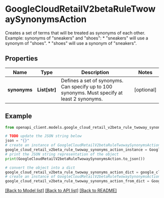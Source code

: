 # GoogleCloudRetailV2betaRuleTwowaySynonymsAction

Creates a set of terms that will be treated as synonyms of each other. Example: synonyms of \"sneakers\" and \"shoes\": * \"sneakers\" will use a synonym of \"shoes\". * \"shoes\" will use a synonym of \"sneakers\".

## Properties

Name | Type | Description | Notes
------------ | ------------- | ------------- | -------------
**synonyms** | **List[str]** | Defines a set of synonyms. Can specify up to 100 synonyms. Must specify at least 2 synonyms. | [optional] 

## Example

```python
from openapi_client.models.google_cloud_retail_v2beta_rule_twoway_synonyms_action import GoogleCloudRetailV2betaRuleTwowaySynonymsAction

# TODO update the JSON string below
json = "{}"
# create an instance of GoogleCloudRetailV2betaRuleTwowaySynonymsAction from a JSON string
google_cloud_retail_v2beta_rule_twoway_synonyms_action_instance = GoogleCloudRetailV2betaRuleTwowaySynonymsAction.from_json(json)
# print the JSON string representation of the object
print(GoogleCloudRetailV2betaRuleTwowaySynonymsAction.to_json())

# convert the object into a dict
google_cloud_retail_v2beta_rule_twoway_synonyms_action_dict = google_cloud_retail_v2beta_rule_twoway_synonyms_action_instance.to_dict()
# create an instance of GoogleCloudRetailV2betaRuleTwowaySynonymsAction from a dict
google_cloud_retail_v2beta_rule_twoway_synonyms_action_from_dict = GoogleCloudRetailV2betaRuleTwowaySynonymsAction.from_dict(google_cloud_retail_v2beta_rule_twoway_synonyms_action_dict)
```
[[Back to Model list]](../README.md#documentation-for-models) [[Back to API list]](../README.md#documentation-for-api-endpoints) [[Back to README]](../README.md)


